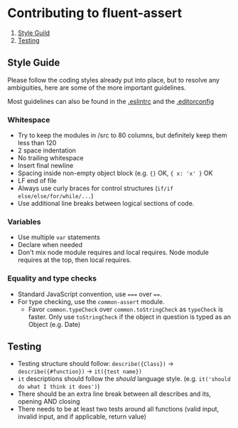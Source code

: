 # Contributing to fluent-assert

1. [Style Guild](#style-guide)
2. [Testing](#testing)

## Style Guide

Please follow the coding styles already put into place, but to resolve any ambiguities, here are some of the more
important guidelines.

Most guidelines can also be found in the
[.eslintrc](http://github.com/zack37/fluent-assert/blob/master/.eslintrc) and the
[.editorconfig](http://github.com/zack37/fluent-assert/blob/master/.editorconfig)

### Whitespace

- Try to keep the modules in /src to 80 columns, but definitely keep them less than 120
- 2 space indentation
- No trailing whitespace
- Insert final newline
- Spacing inside non-empty object block (e.g. `{}` OK, `{ x: 'x' }` OK
- LF end of file
- Always use curly braces for control structures (`if/if else/else/for/while/...`)
- Use additional line breaks between logical sections of code.

### Variables
- Use multiple `var` statements
- Declare when needed
- Don't mix node module requires and local requires. Node module requires at the top, then local requires.

### Equality and type checks

- Standard JavaScript convention, use `===` over `==`.
- For type checking, use the `common-assert` module.
  - Favor `common.typeCheck` over `common.toStringCheck` as `typeCheck` is faster. Only use `toStringCheck` if the
  object in question is typed as an Object (e.g. Date)

## Testing

- Testing structure should follow: `describe({Class})` -> `describe({#function})` -> `it({test name})`
- `it` descriptions should follow the *should* language style. (e.g. `it('should do what I think it does')`)
- There should be an extra line break between all describes and its, opening AND closing
- There needs to be at least two tests around all functions (valid input, invalid input, and if applicable, return value)
